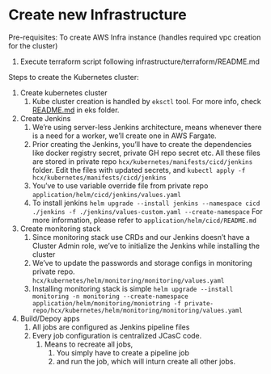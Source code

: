 # Create new Infrastructure
Pre-requisites:
To create AWS Infra instance (handles required vpc creation for the cluster)
1. Execute terraform script following infrastructure/terraform/README.md

Steps to create the Kubernetes cluster:
1. Create kubernetes cluster
    1. Kube cluster creation is handled by `eksctl` tool. For more info, check [README.md](infrastructure/eks/README.md) in eks folder.
2. Create Jenkins
    1. We’re using server-less Jenkins architecture, means whenever there is a need for a worker, we’ll create one in AWS Fargate.
    2. Prior creating the Jenkins, you’ll have to create the dependencies like docker registry secret, private GH repo secret etc. All these files are stored in private repo `hcx/kubernetes/manifests/cicd/jenkins` folder. Edit the files with updated secrets, and `kubectl apply -f hcx/kubernetes/manifests/cicd/jenkins`
    3. You’ve to use variable override file from private repo `application/helm/cicd/jenkins/values.yaml`
    4. To install jenkins `helm upgrade --install jenkins --namespace cicd ./jenkins -f ./jenkins/values-custom.yaml --create-namespace` For more information, please refer to `application/helm/cicd/README.md`
3. Create monitoring stack
    1. Since monitoring stack use CRDs and our Jenkins doesn’t have a Cluster Admin role, we’ve to initialize the Jenkins while installing the cluster
    2. We’ve to update the passwords and storage configs in monitoring private repo. `hcx/kubernetes/helm/monitoring/monitoring/values.yaml`
    3. Installing monitoring stack is simple `helm upgrade --install monitoring -n monitoring --create-namespace application/helm/monitoring/moniotring -f private-repo/hcx/kubernetes/helm/monitoring/monitoring/values.yaml` 
4. Build/Depoy apps
    1. All jobs are configured as Jenkins pipeline files
    2. Every job configuration is centralized JCasC code.
        1. Means to recreate all jobs, 
            1. You simply have to create a pipeline job
            2. and run the job, which will inturn create all other jobs.
